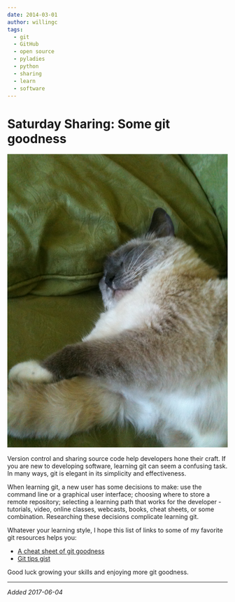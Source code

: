 ```yaml
---
date: 2014-03-01
author: willingc
tags:
  - git
  - GitHub
  - open source
  - pyladies
  - python
  - sharing
  - learn
  - software
---
```


# Saturday Sharing: Some git goodness

![Cat enjoying git goodness](../../../assets/images/2014/03/2013-08-17-14.12.49.jpg)

Version control and sharing source code help developers hone their craft. If you
are new to developing software, learning git can seem a confusing task. In many
ways, git is elegant in its simplicity and effectiveness.
<!-- more -->
When learning git, a new user has some decisions to make: use the command line
or a graphical user interface; choosing where to store a remote repository;
selecting a learning path that works for the developer - tutorials, video,
online classes, webcasts, books, cheat sheets, or some combination. Researching
these decisions complicate learning git.

Whatever your learning style, I hope this list of links to some of my favorite
git resources helps you:

- [A cheat sheet of git
  goodness](https://www.dropbox.com/s/oe2sdbjhpqogbpb/Some%20Git%20Goodness.pdf?dl=0)
- [Git tips gist](https://gist.github.com/willingc/86cc896def0d20752e86)

Good luck growing your skills and enjoying more git goodness.

---

_Added 2017-06-04_

<script async class="speakerdeck-embed" data-id="f7061a0aaca14ef28210a4e467856458" data-ratio="1.33333333333333" src="//speakerdeck.com/assets/embed.js"></script>
